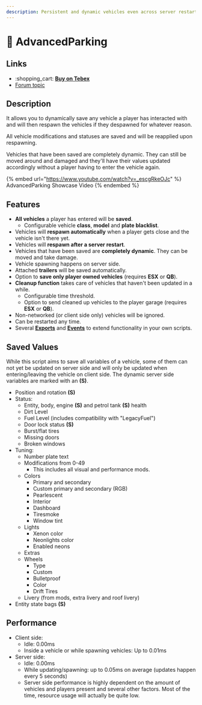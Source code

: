 ```yaml
---
description: Persistent and dynamic vehicles even across server restarts!
---
```


# 🚙 AdvancedParking

## Links

* :shopping\_cart: [**Buy on Tebex**](https://kiminazes-script-gems.tebex.io/package/4287488)
* [Forum topic](https://forum.cfx.re/t/advancedparking-v3-11-0-persistent-vehicles-esx-qb-standalone/2099582)

## Description

It allows you to dynamically save any vehicle a player has interacted with and will then respawn the vehicles if they despawned for whatever reason.

All vehicle modifications and statuses are saved and will be reapplied upon respawning.

Vehicles that have been saved are completely dynamic. They can still be moved around and damaged and they'll have their values updated accordingly without a player having to enter the vehicle again.

{% embed url="https://www.youtube.com/watch?v=_escgRkeOJc" %}
AdvancedParking Showcase Video
{% endembed %}

## Features

* **All vehicles** a player has entered will be **saved**.
  * Configurable vehicle **class**, **model** and **plate blacklist**.
* Vehicles will **respawn automatically** when a player gets close and the vehicle isn't there yet.
* Vehicles will **respawn after a server restart**.
* Vehicles that have been saved are **completely dynamic**. They can be moved and take damage.
* Vehicle spawning happens on server side.
* Attached **trailers** will be saved automatically.
* Option to **save only player owned vehicles** (requires **ESX** or **QB**).
* **Cleanup function** takes care of vehicles that haven't been updated in a while.
  * Configurable time threshold.
  * Option to send cleaned up vehicles to the player garage (requires **ESX** or **QB**).
* Non-networked (or client side only) vehicles will be ignored.
* Can be restarted any time.
* Several [**Exports**](https://docs.kiminaze.de/scripts/advancedparking/exports-server) and [**Events**](https://docs.kiminaze.de/scripts/advancedparking/server-events) to extend functionality in your own scripts.

## Saved Values

While this script aims to save all variables of a vehicle, some of them can not yet be updated on server side and will only be updated when entering/leaving the vehicle on client side. The dynamic server side variables are marked with an **(S)**.

* Position and rotation **(S)**
* Status:
  * Entity, body, engine **(S)** and petrol tank **(S)** health
  * Dirt Level
  * Fuel Level (includes compatibility with "LegacyFuel")
  * Door lock status **(S)**
  * Burst/flat tires
  * Missing doors
  * Broken windows
* Tuning:
  * Number plate text
  * Modifications from 0-49
    * This includes all visual and performance mods.
  * Colors
    * Primary and secondary
    * Custom primary and secondary (RGB)
    * Pearlescent
    * Interior
    * Dashboard
    * Tiresmoke
    * Window tint
  * Lights
    * Xenon color
    * Neonlights color
    * Enabled neons
  * Extras
  * Wheels
    * Type
    * Custom
    * Bulletproof
    * Color
    * Drift Tires
  * Livery (from mods, extra livery and roof livery)
* Entity state bags **(S)**

## Performance

* Client side:
  * Idle: 0.00ms
  * Inside a vehicle or while spawning vehicles: Up to 0.01ms
* Server side:
  * Idle: 0.00ms
  * While updating/spawning: up to 0.05ms on average (updates happen every 5 seconds)
  * Server side performance is highly dependent on the amount of vehicles and players present and several other factors. Most of the time, resource usage will actually be quite low.
